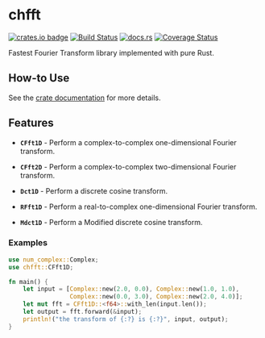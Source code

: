 # chfft

[![crates.io badge](https://img.shields.io/crates/v/chfft.svg)](https://crates.io/crates/chfft)
[![Build Status](https://travis-ci.org/chalharu/chfft.svg?branch=master)](https://travis-ci.org/chalharu/chfft)
[![docs.rs](https://docs.rs/chfft/badge.svg)](https://docs.rs/chfft)
[![Coverage Status](https://coveralls.io/repos/github/chalharu/chfft/badge.svg?branch=master)](https://coveralls.io/github/chalharu/chfft?branch=master)

Fastest Fourier Transform library implemented with pure Rust.

## How-to Use

See the [crate documentation](https://docs.rs/chfft/) for more details.

## Features

- **`CFft1D`** - Perform a complex-to-complex one-dimensional Fourier transform.

- **`CFft2D`** - Perform a complex-to-complex two-dimensional Fourier transform.

- **`Dct1D`** - Perform a discrete cosine transform.

- **`RFft1D`** - Perform a real-to-complex one-dimensional Fourier transform.

- **`Mdct1D`** - Perform a Modified discrete cosine transform.

### Examples

```rust
use num_complex::Complex;
use chfft::CFft1D;

fn main() {
    let input = [Complex::new(2.0, 0.0), Complex::new(1.0, 1.0),
                 Complex::new(0.0, 3.0), Complex::new(2.0, 4.0)];
    let mut fft = CFft1D::<f64>::with_len(input.len());
    let output = fft.forward(&input);
    println!("the transform of {:?} is {:?}", input, output);
}
```
